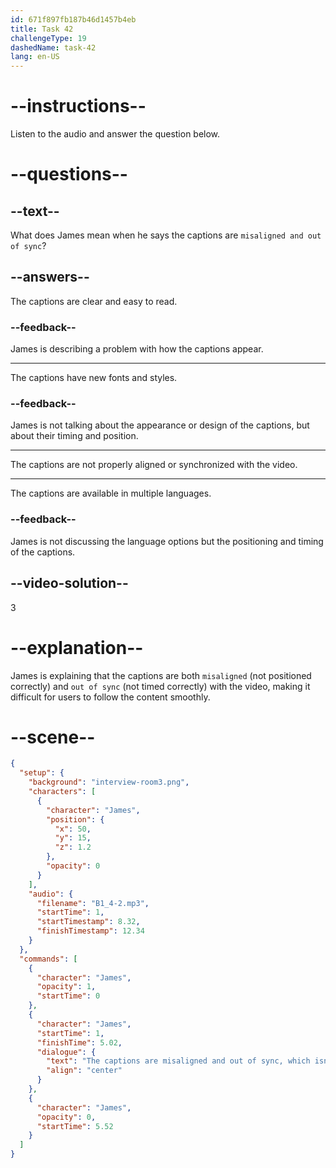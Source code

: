 ```yaml
---
id: 671f897fb187b46d1457b4eb
title: Task 42
challengeType: 19
dashedName: task-42
lang: en-US
---
```


<!-- (Audio) James: The captions are misaligned and out of sync, which isn't good for accessibility. -->

# --instructions--

Listen to the audio and answer the question below.

# --questions--

## --text--

What does James mean when he says the captions are `misaligned and out of sync`?

## --answers--

The captions are clear and easy to read.

### --feedback--

James is describing a problem with how the captions appear.

---

The captions have new fonts and styles.

### --feedback--

James is not talking about the appearance or design of the captions, but about their timing and position.

---

The captions are not properly aligned or synchronized with the video.

---

The captions are available in multiple languages.

### --feedback--

James is not discussing the language options but the positioning and timing of the captions.

## --video-solution--

3

# --explanation--

James is explaining that the captions are both `misaligned` (not positioned correctly) and `out of sync` (not timed correctly) with the video, making it difficult for users to follow the content smoothly.

# --scene--

```json
{
  "setup": {
    "background": "interview-room3.png",
    "characters": [
      {
        "character": "James",
        "position": {
          "x": 50,
          "y": 15,
          "z": 1.2
        },
        "opacity": 0
      }
    ],
    "audio": {
      "filename": "B1_4-2.mp3",
      "startTime": 1,
      "startTimestamp": 8.32,
      "finishTimestamp": 12.34
    }
  },
  "commands": [
    {
      "character": "James",
      "opacity": 1,
      "startTime": 0
    },
    {
      "character": "James",
      "startTime": 1,
      "finishTime": 5.02,
      "dialogue": {
        "text": "The captions are misaligned and out of sync, which isn't good for accessibility.",
        "align": "center"
      }
    },
    {
      "character": "James",
      "opacity": 0,
      "startTime": 5.52
    }
  ]
}
```
